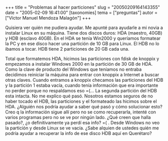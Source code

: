 +++
title = "Problemas al hacer particiones"
slug = "20050209164143355"
date = "2005-02-09 16:41:00"
[taxonomies]
tema = ["preguntas"]
autor = ["Víctor Manuel Mendoza Malagón"]
+++

Quisiera ver quién me pudiera ayudar. Me apunté para ayudarle a mi novia
a instalar Linux en su máquina. Tiene dos discos duros: HDA (maestro,
40GB) y HDB (esclavo 40GB). En el HDA se tenía Win2000 y queríamos
formatear la PC y en ese disco hacer una partición de 10 GB para Linux.
El HDB no lo ibamos a tocar. HDB tiene 2 particiones de 20 GB cada una.

<!-- more -->
Total que formatemos HDA, hicimos las particiones con fdisk de knoppix y
empezamos a instalar Windows 2000 en la partición de 30 GB de HDA. Como
la clave de producto del Windows que teníamos no entraba decidimos
reiniciar la máquina para entrar con knoppix a Internet a buscar otras
claves. Cuando entramos a knoppix checamos las particiones del HDB y la
partición 1 estaba vacía, cuando tenía información que era importante no
perder porque no respaldamos eso =(… La segunda partición del HDB esta
intacta. No me explico qué pasó. Nosotros estamos seguros de no haber
tocado el HDB, las particiones y el formateado las hicimos sobre el HDA.
¿Alguién nos podría ayudar a saber qué pasó y cómo solucionar esto? Creo
q la información sigue allí pero no se como recuperarla, intenté con
varios programas pero no se ve por ningún lado. ¿Qué creen que halla
pasado?, ¿o definitivamente ya perdí esa info? =( . Desde Windows no veo
la partición y desde Linux se ve vacía. ¿Sabe alquien de ustedes quién
me podría ayudar a recuperar la info de ese disco HDB aquí en Querétaro?

